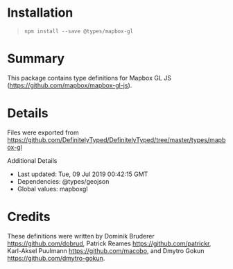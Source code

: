 # Installation
> `npm install --save @types/mapbox-gl`

# Summary
This package contains type definitions for Mapbox GL JS (https://github.com/mapbox/mapbox-gl-js).

# Details
Files were exported from https://github.com/DefinitelyTyped/DefinitelyTyped/tree/master/types/mapbox-gl

Additional Details
 * Last updated: Tue, 09 Jul 2019 00:42:15 GMT
 * Dependencies: @types/geojson
 * Global values: mapboxgl

# Credits
These definitions were written by Dominik Bruderer <https://github.com/dobrud>, Patrick Reames <https://github.com/patrickr>, Karl-Aksel Puulmann <https://github.com/macobo>, and Dmytro Gokun <https://github.com/dmytro-gokun>.

